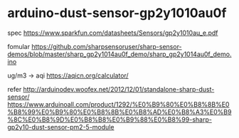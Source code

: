 # arduino-dust-sensor-gp2y1010au0f

spec
https://www.sparkfun.com/datasheets/Sensors/gp2y1010au_e.pdf

fomular
https://github.com/sharpsensoruser/sharp-sensor-demos/blob/master/sharp_gp2y1014au0f_demo/sharp_gp2y1014au0f_demo.ino

ug/m3 -> aqi
https://aqicn.org/calculator/

refer
http://arduinodev.woofex.net/2012/12/01/standalone-sharp-dust-sensor/
https://www.arduinoall.com/product/1292/%E0%B9%80%E0%B8%8B%E0%B8%99%E0%B9%80%E0%B8%8B%E0%B8%AD%E0%B8%A3%E0%B9%8C%E0%B8%9D%E0%B8%B8%E0%B9%88%E0%B8%99-sharp-gp2y10-dust-sensor-pm2-5-module
